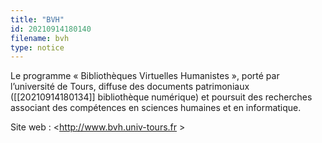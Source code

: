 ```yaml
---
title: "BVH"
id: 20210914180140
filename: bvh
type: notice
---
```


Le programme « Bibliothèques Virtuelles Humanistes », porté par l’université de Tours, diffuse des documents patrimoniaux ([[20210914180134]] bibliothèque numérique) et poursuit des recherches associant des compétences en sciences humaines et en informatique.

Site web : <http://www.bvh.univ-tours.fr >

